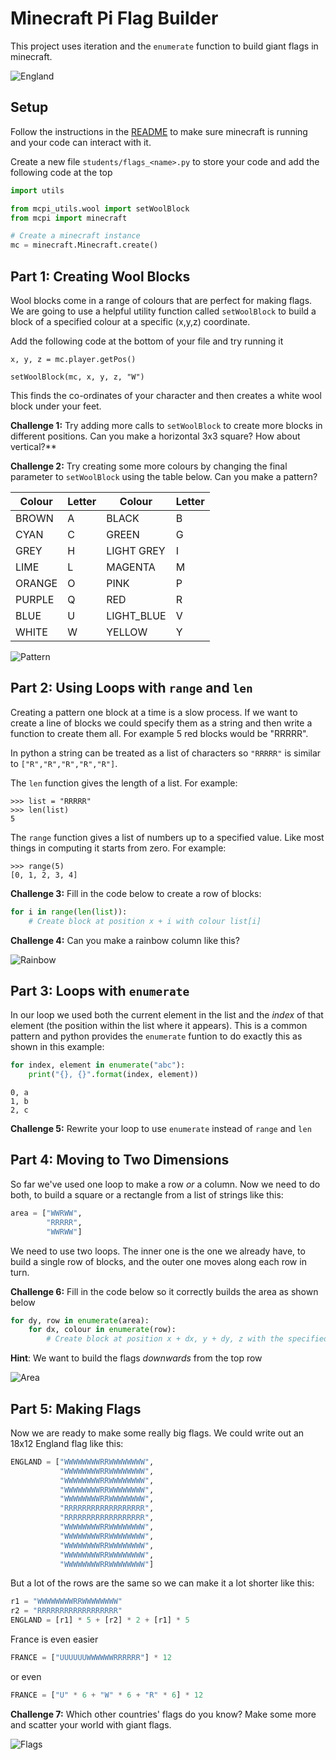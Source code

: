# Minecraft Pi Flag Builder

This project uses iteration and the `enumerate` function to build giant flags in minecraft.

![England](../images/england.png)

## Setup

Follow the instructions in the [README](../README.md) to make sure minecraft is running and your code can interact with it.

Create a new file `students/flags_<name>.py` to store your code and add the following code at the top

```python
import utils

from mcpi_utils.wool import setWoolBlock
from mcpi import minecraft

# Create a minecraft instance
mc = minecraft.Minecraft.create()
```

## Part 1: Creating Wool Blocks

Wool blocks come in a range of colours that are perfect for making flags. We are going to use a helpful utility function called `setWoolBlock` to build a block of a specified colour at a specific (x,y,z) coordinate. 

Add the following code at the bottom of your file and try running it

```
x, y, z = mc.player.getPos()

setWoolBlock(mc, x, y, z, "W")
```

This finds the co-ordinates of your character and then creates a white wool block under your feet. 

**Challenge 1:** Try adding more calls to `setWoolBlock` to create more blocks in different positions. Can you make a horizontal 3x3 square? How about vertical?**

**Challenge 2:** Try creating some more colours by changing the final parameter to `setWoolBlock` using the table below. Can you make a pattern?

| Colour | Letter | Colour     | Letter |
| ------ | ------ | ------     | ------ |
| BROWN  | A      | BLACK      | B      |
| CYAN   | C      | GREEN      | G      |
| GREY   | H      | LIGHT GREY | I      |
| LIME   | L      | MAGENTA    | M      |
| ORANGE | O      | PINK       | P      |
| PURPLE | Q      | RED        | R      |
| BLUE   | U      | LIGHT_BLUE | V      |
| WHITE  | W      | YELLOW     | Y      |

![Pattern](../images/pattern.png)

## Part 2: Using Loops with `range` and `len`

Creating a pattern one block at a time is a slow process. If we want to create a line of blocks we could specify them as a string and then write a function to create them all. For example 5 red blocks would be "RRRRR".

In python a string can be treated as a list of characters so `"RRRRR"` is similar to `["R","R","R","R","R"]`.

The `len` function gives the length of a list. For example:

```
>>> list = "RRRRR"
>>> len(list)
5
```

The `range` function gives a list of numbers up to a specified value. Like most things in computing it starts from zero. For example:

```
>>> range(5)
[0, 1, 2, 3, 4]
```

**Challenge 3:** Fill in the code below to create a row of blocks:

```python
for i in range(len(list)):
    # Create block at position x + i with colour list[i]
```

**Challenge 4:** Can you make a rainbow column like this?

![Rainbow](../images/rainbow.png)

## Part 3: Loops with `enumerate`

In our loop we used both the current element in the list and the *index* of that element (the position within the list where it appears). This is a common pattern and python provides the `enumerate` funtion to do exactly this as shown in this example:

```python
for index, element in enumerate("abc"):
    print("{}, {}".format(index, element))
```
```text
0, a
1, b
2, c
```

**Challenge 5:** Rewrite your loop to use `enumerate` instead of `range` and `len`

## Part 4: Moving to Two Dimensions

So far we've used one loop to make a row _or_ a column. Now we need to do both, to build a square or a rectangle from a list of strings like this:

```python
area = ["WWRWW",
        "RRRRR",
        "WWRWW"]
```

We need to use two loops. The inner one is the one we already have, to build a single row of blocks, and the outer one moves along each row in turn.

**Challenge 6:** Fill in the code below so it correctly builds the area as shown below

```python
for dy, row in enumerate(area):
    for dx, colour in enumerate(row):
        # Create block at position x + dx, y + dy, z with the specified colour 
```

**Hint**: We want to build the flags _downwards_ from the top row

![Area](../images/area.png)

## Part 5: Making Flags

Now we are ready to make some really big flags. We could write out an 18x12 England flag like this:

```python
ENGLAND = ["WWWWWWWWRRWWWWWWWW",
           "WWWWWWWWRRWWWWWWWW",
           "WWWWWWWWRRWWWWWWWW",
           "WWWWWWWWRRWWWWWWWW",
           "WWWWWWWWRRWWWWWWWW",
           "RRRRRRRRRRRRRRRRRR",
           "RRRRRRRRRRRRRRRRRR",
           "WWWWWWWWRRWWWWWWWW",
           "WWWWWWWWRRWWWWWWWW",
           "WWWWWWWWRRWWWWWWWW",
           "WWWWWWWWRRWWWWWWWW",
           "WWWWWWWWRRWWWWWWWW"]
```

But a lot of the rows are the same so we can make it a lot shorter like this:

```python
r1 = "WWWWWWWWRRWWWWWWWW"
r2 = "RRRRRRRRRRRRRRRRRR"
ENGLAND = [r1] * 5 + [r2] * 2 + [r1] * 5
```

France is even easier

```python
FRANCE = ["UUUUUUWWWWWWRRRRRR"] * 12
```

or even 

```python
FRANCE = ["U" * 6 + "W" * 6 + "R" * 6] * 12
```

**Challenge 7:** Which other countries' flags do you know? Make some more and scatter your world with giant flags.

![Flags](../images/flags.png)
